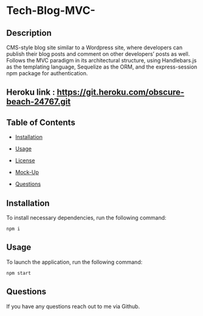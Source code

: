 # Tech-Blog-MVC-

## Description
CMS-style blog site similar to a Wordpress site, where developers can publish their blog posts and comment on other developers’ posts as well.
Follows the MVC paradigm in its architectural structure, using Handlebars.js as the templating language, Sequelize as the ORM, and the express-session npm package for authentication.


## Heroku link : https://git.heroku.com/obscure-beach-24767.git
## Table of Contents

- [Installation](#installation)

- [Usage](#usage)

- [License](#license)

- [Mock-Up](#mock-up)

- [Questions](#questions)

## Installation

To install necessary dependencies, run the following command:

```
npm i
```



## Usage

To launch the application, run the following command:

```
npm start
```


## Questions

If you have any questions reach out to me via Github.